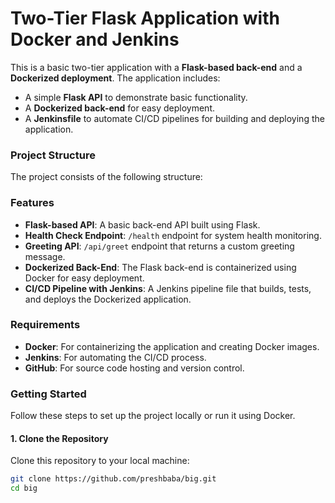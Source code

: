 # Two-Tier Flask Application with Docker and Jenkins

This is a basic two-tier application with a **Flask-based back-end** and a **Dockerized deployment**. The application includes:
- A simple **Flask API** to demonstrate basic functionality.
- A **Dockerized back-end** for easy deployment.
- A **Jenkinsfile** to automate CI/CD pipelines for building and deploying the application.

### Project Structure

The project consists of the following structure:


### Features

- **Flask-based API**: A basic back-end API built using Flask.
- **Health Check Endpoint**: `/health` endpoint for system health monitoring.
- **Greeting API**: `/api/greet` endpoint that returns a custom greeting message.
- **Dockerized Back-End**: The Flask back-end is containerized using Docker for easy deployment.
- **CI/CD Pipeline with Jenkins**: A Jenkins pipeline file that builds, tests, and deploys the Dockerized application.

### Requirements

- **Docker**: For containerizing the application and creating Docker images.
- **Jenkins**: For automating the CI/CD process.
- **GitHub**: For source code hosting and version control.

### Getting Started

Follow these steps to set up the project locally or run it using Docker.

#### 1. Clone the Repository

Clone this repository to your local machine:

```bash
git clone https://github.com/preshbaba/big.git
cd big
